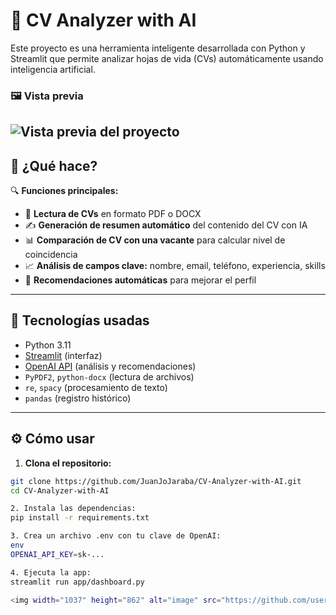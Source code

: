 # 🧠 CV Analyzer with AI

Este proyecto es una herramienta inteligente desarrollada con Python y Streamlit que permite analizar hojas de vida (CVs) automáticamente usando inteligencia artificial.

### 🖼 Vista previa

![Vista previa del proyecto](https://i.imgur.com/U7VaPzI.jpeg)
---

## 🚀 ¿Qué hace?

🔍 **Funciones principales:**

- 📄 **Lectura de CVs** en formato PDF o DOCX  
- ✍️ **Generación de resumen automático** del contenido del CV con IA  
- 📊 **Comparación de CV con una vacante** para calcular nivel de coincidencia  
- 📈 **Análisis de campos clave:** nombre, email, teléfono, experiencia, skills  
- 🧠 **Recomendaciones automáticas** para mejorar el perfil

---

## 🧰 Tecnologías usadas

- Python 3.11  
- [Streamlit](https://streamlit.io/) (interfaz)  
- [OpenAI API](https://platform.openai.com/) (análisis y recomendaciones)  
- `PyPDF2`, `python-docx` (lectura de archivos)  
- `re`, `spacy` (procesamiento de texto)  
- `pandas` (registro histórico)

---

## ⚙️ Cómo usar

1. **Clona el repositorio:**

```bash
git clone https://github.com/JuanJoJaraba/CV-Analyzer-with-AI.git
cd CV-Analyzer-with-AI

2. Instala las dependencias:
pip install -r requirements.txt

3. Crea un archivo .env con tu clave de OpenAI:
env
OPENAI_API_KEY=sk-...

4. Ejecuta la app:
streamlit run app/dashboard.py

<img width="1037" height="862" alt="image" src="https://github.com/user-attachments/assets/69cfab85-d842-4b9c-91ee-00802935c665" />
